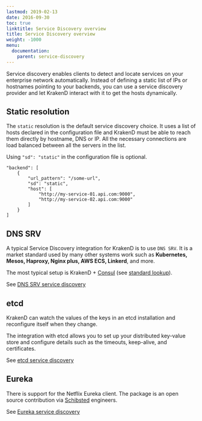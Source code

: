 ```yaml
---
lastmod: 2019-02-13
date: 2016-09-30
toc: true
linktitle: Service Discovery overview
title: Service Discovery overview
weight: -1000
menu:
  documentation:
    parent: service-discovery
---
```


Service discovery enables clients to detect and locate services on your enterprise network automatically. Instead of defining a static list of IPs or hostnames pointing to your backends, you can use a service discovery provider and let KrakenD interact with it to get the hosts dynamically.

## Static resolution
The `static` resolution is the default service discovery choice. It uses a list of hosts declared in the configuration file and KrakenD must be able to reach them directly by hostname, DNS or IP. All the necessary connections are load balanced between all the servers in the list.

Using `"sd": "static"` in the configuration file is optional.

```
"backend": [
	{
		"url_pattern": "/some-url",
		"sd": "static",
		"host": [
			"http://my-service-01.api.com:9000",
			"http://my-service-02.api.com:9000"
		]
	}
]
```

## DNS SRV
A typical Service Discovery integration for KrakenD is to use `DNS SRV`. It is a market standard used by many other systems work such as **Kubernetes, Mesos, Haproxy, Nginx plus, AWS ECS, Linkerd**, and more.

The most typical setup is KrakenD + [Consul](https://www.consul.io/) (see [standard lookup](https://www.consul.io/docs/agent/dns.html#standard-lookup)).

See [DNS SRV service discovery](/docs/service-discovery/dns-srv/)

## etcd
KrakenD can watch the values of the keys in an etcd installation and reconfigure itself when they change.

The integration with etcd allows you to set up your distributed key-value store and configure details such as the timeouts, keep-alive, and certificates.

See [etcd service discovery](/docs/service-discovery/etcd/)

## Eureka
There is support for the Netflix Eureka client. The package is an open source contribution via [Schibsted](https://www.schibsted.com/) engineers.

See [Eureka service discovery](/docs/service-discovery/eureka/)
